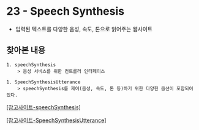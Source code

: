 # 23 - Speech Synthesis

- 입력된 텍스트를 다양한 음성, 속도, 톤으로 읽어주는 웹사이트

## 찾아본 내용

```
1. speechSynthesis
    > 음성 서비스를 위한 컨트롤러 인터페이스

1. SpeechSynthesisUtterance
    > speechSynthesis를 제어(음성, 속도, 톤 등)하기 위한 다양한 옵션이 포함되어 있다.
```

[[참고사이트-speechSynthesis]](https://developer.mozilla.org/en-US/docs/Web/API/SpeechSynthesis)

[[참고사이트-SpeechSynthesisUtterance]](https://developer.mozilla.org/en-US/docs/Web/API/SpeechSynthesisUtterance)
